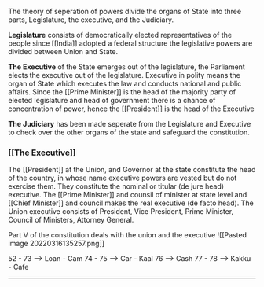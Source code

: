 The theory of seperation of powers divide the organs of State into three parts, Legislature, the executive, and the Judiciary.

**Legislature** consists of democratically elected representatives of the people since [[India]] adopted a federal structure the legislative powers are divided between Union and State.

**The Executive** of the State emerges out of the legislature, the Parliament elects the executive out of the legislature. Executive in polity means the organ of State which executes the law and conducts national and public affairs. Since the [[Prime Minister]] is the head of the majority party of elected legislature and head of government there is a chance of concentration of power, hence the [[President]] is the head of the Executive

**The Judiciary** has been made seperate from the Legislature and Executive to check over the other organs of the state and safeguard the constitution.


### [[The Executive]]
The [[President]] at the Union, and Governor at the state constitute the head of the country, in whose name executive powers are vested but do not exercise them. They constitute the nominal or titular (de jure head) executive. The [[Prime Minister]] and counsil of minister at state level and [[Chief Minister]] and council makes the real executive (de facto head). 
The Union executive consists of President, Vice President, Prime Minister, Council of  Ministers, Attorney General.

Part V of the constitution deals with the union and the executive 
![[Pasted image 20220316135257.png]]

52 - 73 --> Loan - Cam
74 - 75 --> Car - Kaal
76  --> Cash
77 - 78 --> Kakku - Cafe 

****

